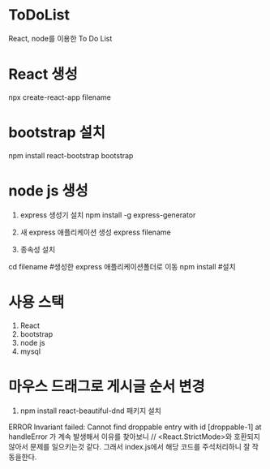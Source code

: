 # ToDoList
React, node를 이용한 To Do List


# React 생성
npx create-react-app filename


# bootstrap 설치
npm install react-bootstrap bootstrap


# node js 생성
1. express 생성기 설치
npm install -g express-generator

2. 새 express 애플리케이션 생성
express filename

3. 종속성 설치

cd filename	#생성한 express 애플리케이션폴더로 이동
npm install		#설치


# 사용 스택
1. React
2. bootstrap
3. node js
4. mysql



# 마우스 드래그로 게시글 순서 변경
1. npm install react-beautiful-dnd 패키지 설치


ERROR Invariant failed: Cannot find droppable entry with id [droppable-1] at handleError
가 계속 발생해서 이유를 찾아보니
  // <React.StrictMode>와 호환되지않아서 문제를 일으키는것 같다.
그래서 index.js에서 해당 코드를 주석처리하니 잘 작동을한다. 
